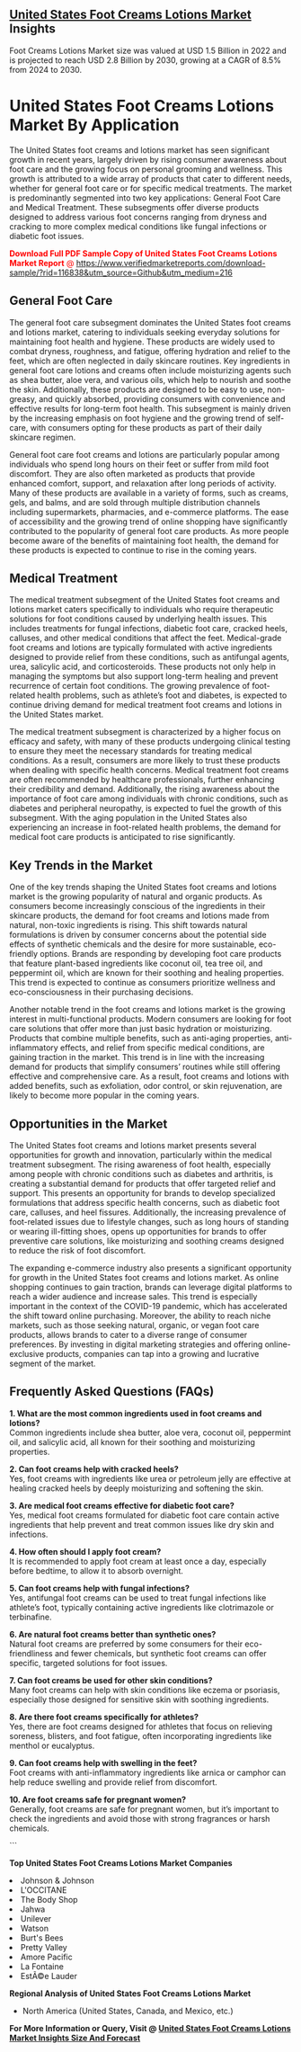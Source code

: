 <h2><a href="https://www.verifiedmarketreports.com/download-sample/?rid=116838&amp;utm_source=Github&amp;utm_medium=216" target="_blank">United States Foot Creams Lotions Market</a> Insights</h2><p>Foot Creams Lotions Market size was valued at USD 1.5 Billion in 2022 and is projected to reach USD 2.8 Billion by 2030, growing at a CAGR of 8.5% from 2024 to 2030.</p><p><h1>United States Foot Creams Lotions Market By Application</h1><p>The United States foot creams and lotions market has seen significant growth in recent years, largely driven by rising consumer awareness about foot care and the growing focus on personal grooming and wellness. This growth is attributed to a wide array of products that cater to different needs, whether for general foot care or for specific medical treatments. The market is predominantly segmented into two key applications: General Foot Care and Medical Treatment. These subsegments offer diverse products designed to address various foot concerns ranging from dryness and cracking to more complex medical conditions like fungal infections or diabetic foot issues. <p><p><span class=""><span style="color: #ff0000;"><strong>Download Full PDF Sample Copy of United States Foot Creams Lotions Market Report</strong> @ </span><a href="https://www.verifiedmarketreports.com/download-sample/?rid=116838&amp;utm_source=Github&amp;utm_medium=216" target="_blank">https://www.verifiedmarketreports.com/download-sample/?rid=116838&amp;utm_source=Github&amp;utm_medium=216</a></span></p></p><h2>General Foot Care</h2><p>The general foot care subsegment dominates the United States foot creams and lotions market, catering to individuals seeking everyday solutions for maintaining foot health and hygiene. These products are widely used to combat dryness, roughness, and fatigue, offering hydration and relief to the feet, which are often neglected in daily skincare routines. Key ingredients in general foot care lotions and creams often include moisturizing agents such as shea butter, aloe vera, and various oils, which help to nourish and soothe the skin. Additionally, these products are designed to be easy to use, non-greasy, and quickly absorbed, providing consumers with convenience and effective results for long-term foot health. This subsegment is mainly driven by the increasing emphasis on foot hygiene and the growing trend of self-care, with consumers opting for these products as part of their daily skincare regimen.<p>General foot care foot creams and lotions are particularly popular among individuals who spend long hours on their feet or suffer from mild foot discomfort. They are also often marketed as products that provide enhanced comfort, support, and relaxation after long periods of activity. Many of these products are available in a variety of forms, such as creams, gels, and balms, and are sold through multiple distribution channels including supermarkets, pharmacies, and e-commerce platforms. The ease of accessibility and the growing trend of online shopping have significantly contributed to the popularity of general foot care products. As more people become aware of the benefits of maintaining foot health, the demand for these products is expected to continue to rise in the coming years.<h2>Medical Treatment</h2><p>The medical treatment subsegment of the United States foot creams and lotions market caters specifically to individuals who require therapeutic solutions for foot conditions caused by underlying health issues. This includes treatments for fungal infections, diabetic foot care, cracked heels, calluses, and other medical conditions that affect the feet. Medical-grade foot creams and lotions are typically formulated with active ingredients designed to provide relief from these conditions, such as antifungal agents, urea, salicylic acid, and corticosteroids. These products not only help in managing the symptoms but also support long-term healing and prevent recurrence of certain foot conditions. The growing prevalence of foot-related health problems, such as athlete’s foot and diabetes, is expected to continue driving demand for medical treatment foot creams and lotions in the United States market.<p>The medical treatment subsegment is characterized by a higher focus on efficacy and safety, with many of these products undergoing clinical testing to ensure they meet the necessary standards for treating medical conditions. As a result, consumers are more likely to trust these products when dealing with specific health concerns. Medical treatment foot creams are often recommended by healthcare professionals, further enhancing their credibility and demand. Additionally, the rising awareness about the importance of foot care among individuals with chronic conditions, such as diabetes and peripheral neuropathy, is expected to fuel the growth of this subsegment. With the aging population in the United States also experiencing an increase in foot-related health problems, the demand for medical foot care products is anticipated to rise significantly.<h2>Key Trends in the Market</h2><p>One of the key trends shaping the United States foot creams and lotions market is the growing popularity of natural and organic products. As consumers become increasingly conscious of the ingredients in their skincare products, the demand for foot creams and lotions made from natural, non-toxic ingredients is rising. This shift towards natural formulations is driven by consumer concerns about the potential side effects of synthetic chemicals and the desire for more sustainable, eco-friendly options. Brands are responding by developing foot care products that feature plant-based ingredients like coconut oil, tea tree oil, and peppermint oil, which are known for their soothing and healing properties. This trend is expected to continue as consumers prioritize wellness and eco-consciousness in their purchasing decisions.<p>Another notable trend in the foot creams and lotions market is the growing interest in multi-functional products. Modern consumers are looking for foot care solutions that offer more than just basic hydration or moisturizing. Products that combine multiple benefits, such as anti-aging properties, anti-inflammatory effects, and relief from specific medical conditions, are gaining traction in the market. This trend is in line with the increasing demand for products that simplify consumers’ routines while still offering effective and comprehensive care. As a result, foot creams and lotions with added benefits, such as exfoliation, odor control, or skin rejuvenation, are likely to become more popular in the coming years.<h2>Opportunities in the Market</h2><p>The United States foot creams and lotions market presents several opportunities for growth and innovation, particularly within the medical treatment subsegment. The rising awareness of foot health, especially among people with chronic conditions such as diabetes and arthritis, is creating a substantial demand for products that offer targeted relief and support. This presents an opportunity for brands to develop specialized formulations that address specific health concerns, such as diabetic foot care, calluses, and heel fissures. Additionally, the increasing prevalence of foot-related issues due to lifestyle changes, such as long hours of standing or wearing ill-fitting shoes, opens up opportunities for brands to offer preventive care solutions, like moisturizing and soothing creams designed to reduce the risk of foot discomfort.<p>The expanding e-commerce industry also presents a significant opportunity for growth in the United States foot creams and lotions market. As online shopping continues to gain traction, brands can leverage digital platforms to reach a wider audience and increase sales. This trend is especially important in the context of the COVID-19 pandemic, which has accelerated the shift toward online purchasing. Moreover, the ability to reach niche markets, such as those seeking natural, organic, or vegan foot care products, allows brands to cater to a diverse range of consumer preferences. By investing in digital marketing strategies and offering online-exclusive products, companies can tap into a growing and lucrative segment of the market.<h2>Frequently Asked Questions (FAQs)</h2><p><b>1. What are the most common ingredients used in foot creams and lotions?</b><br>Common ingredients include shea butter, aloe vera, coconut oil, peppermint oil, and salicylic acid, all known for their soothing and moisturizing properties.</p><p><b>2. Can foot creams help with cracked heels?</b><br>Yes, foot creams with ingredients like urea or petroleum jelly are effective at healing cracked heels by deeply moisturizing and softening the skin.</p><p><b>3. Are medical foot creams effective for diabetic foot care?</b><br>Yes, medical foot creams formulated for diabetic foot care contain active ingredients that help prevent and treat common issues like dry skin and infections.</p><p><b>4. How often should I apply foot cream?</b><br>It is recommended to apply foot cream at least once a day, especially before bedtime, to allow it to absorb overnight.</p><p><b>5. Can foot creams help with fungal infections?</b><br>Yes, antifungal foot creams can be used to treat fungal infections like athlete’s foot, typically containing active ingredients like clotrimazole or terbinafine.</p><p><b>6. Are natural foot creams better than synthetic ones?</b><br>Natural foot creams are preferred by some consumers for their eco-friendliness and fewer chemicals, but synthetic foot creams can offer specific, targeted solutions for foot issues.</p><p><b>7. Can foot creams be used for other skin conditions?</b><br>Many foot creams can help with skin conditions like eczema or psoriasis, especially those designed for sensitive skin with soothing ingredients.</p><p><b>8. Are there foot creams specifically for athletes?</b><br>Yes, there are foot creams designed for athletes that focus on relieving soreness, blisters, and foot fatigue, often incorporating ingredients like menthol or eucalyptus.</p><p><b>9. Can foot creams help with swelling in the feet?</b><br>Foot creams with anti-inflammatory ingredients like arnica or camphor can help reduce swelling and provide relief from discomfort.</p><p><b>10. Are foot creams safe for pregnant women?</b><br>Generally, foot creams are safe for pregnant women, but it’s important to check the ingredients and avoid those with strong fragrances or harsh chemicals.</p>```</p><p><strong>Top United States Foot Creams Lotions Market Companies</strong></p><div data-test-id=""><p><li>Johnson & Johnson</li><li> L'OCCITANE</li><li> The Body Shop</li><li> Jahwa</li><li> Unilever</li><li> Watson</li><li> Burt's Bees</li><li> Pretty Valley</li><li> Amore Pacific</li><li> La Fontaine</li><li> EstÃ©e Lauder</li></p><div><strong>Regional Analysis of&nbsp;United States Foot Creams Lotions Market</strong></div><ul><li dir="ltr"><p dir="ltr">North America&nbsp;(United States, Canada, and Mexico, etc.)</p></li></ul><p><strong>For More Information or Query, Visit @&nbsp;</strong><strong><a href="https://www.verifiedmarketreports.com/product/global-foot-creams-lotions-market-report-history-and-forecast-2014-2025-breakdown-data-by-manufacturers-key-regions-types-and-application/?utm_source=Github&amp;utm_medium=216" target="_blank">United States Foot Creams Lotions Market Insights Size And Forecast</a></strong></p></div>
